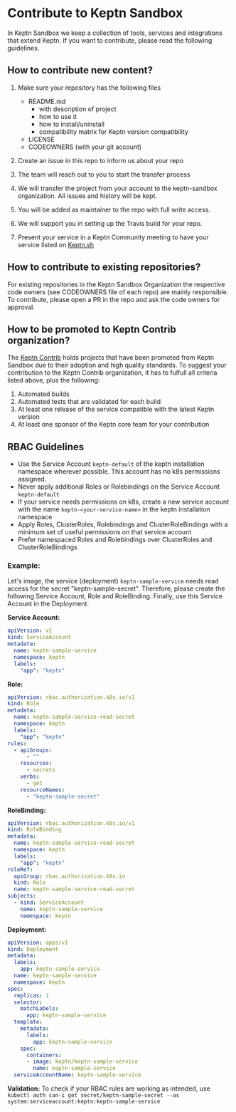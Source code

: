 # Contribute to Keptn Sandbox

In Keptn Sandbox we keep a collection of tools, services and integrations that extend Keptn. 
If you want to contribute, please read the following guidelines.


## How to contribute new content?

1. Make sure your repository has the following files

    - README.md 
      - with description of project
      - how to use it
      - how to install/uninstall
      - compatibility matrix for Keptn version compatibility
    - LICENSE
    - CODEOWNERS (with your git account)
    
1. Create an issue in this repo to inform us about your repo
1. The team will reach out to you to start the transfer process
1. We will transfer the project from your account to the keptn-sandbox organization. All issues and history will be kept.
1. You will be added as maintainer to the repo with full write access.
1. We will support you in setting up the Travis build for your repo.
1. Present your service in a Keptn Community meeting to have your service listed on [Keptn.sh](https://keptn.sh) 

## How to contribute to existing repositories?

For existing repositories in the Keptn Sandbox Organization the respective code owners (see CODEOWNERS file of each repo) are mainly responsible. To contribute, please open a PR in the repo and ask the code owners for approval.

## How to be promoted to Keptn Contrib organization?

The [Keptn Contrib](https://github.com/keptn-contrib) holds projects that have been promoted from Keptn Sandbox due to their adoption and high quality standards.
To suggest your contribution to the Keptn Contrib organization, it has to fulfull all criteria listed above, plus the following:
1. Automated builds
1. Automated tests that are validated for each build
1. At least one release of the service compatible with the latest Keptn version
1. At least one sponsor of the Keptn core team for your contribution

## RBAC Guidelines
* Use the Service Account `keptn-default` of the keptn installation namespace wherever possible. This account has no k8s permissions assigned.
* Never apply additional Roles or Rolebindings on the Service Account `keptn-default`
* If your service needs permissions on k8s, create a new service account with the name `keptn-<your-service-name>` in the keptn installation namespace
* Apply Roles, ClusterRoles, Rolebindings and ClusterRoleBindings with a minimum set of useful permissions on that service account
* Prefer namespaced Roles and Rolebindings over ClusterRoles and ClusterRoleBindings

### Example:
Let's image, the service (deployment) `keptn-sample-service` needs read access for the secret "keptn-sample-secret".
Therefore, please create the following Service Account, Role and RoleBinding. Finally, use this Service Account in the Deployment.

**Service Account:**
```yaml
apiVersion: v1
kind: ServiceAccount
metadata:
  name: keptn-sample-service
  namespace: keptn
  labels:
    "app": "keptn"
``` 
**Role:**
```yaml
apiVersion: rbac.authorization.k8s.io/v1
kind: Role
metadata:
  name: keptn-sample-service-read-secret
  namespace: keptn
  labels:
    "app": "keptn"
rules:
  - apiGroups:
      - ""
    resources:
      - secrets
    verbs:
      - get
    resourceNames:
      - "keptn-sample-secret"
```
**RoleBinding:**
```yaml
apiVersion: rbac.authorization.k8s.io/v1
kind: RoleBinding
metadata:
  name: keptn-sample-service-read-secret
  namespace: keptn
  labels:
    "app": "keptn"
roleRef:
  apiGroup: rbac.authorization.k8s.io
  kind: Role
  name: keptn-sample-service-read-secret
subjects:
  - kind: ServiceAccount
    name: keptn-sample-service
    namespace: keptn
```
**Deployment:**
```yaml
apiVersion: apps/v1
kind: Deployment
metadata:
  labels:
    app: keptn-sample-service
  name: keptn-sample-service
  namespace: keptn
spec:
  replicas: 1
  selector:
    matchLabels:
      app: keptn-sample-service
  template:
    metadata:
      labels:
        app: keptn-sample-service
    spec:
      containers:
      - image: keptn/keptn-sample-service
        name: keptn-sample-service
  serviceAccountName: keptn-sample-service
```
**Validation:**
To check if your RBAC rules are working as intended, use 
```kubectl auth can-i get secret/keptn-sample-secret --as system:serviceaccount:keptn:keptn-sample-service```
